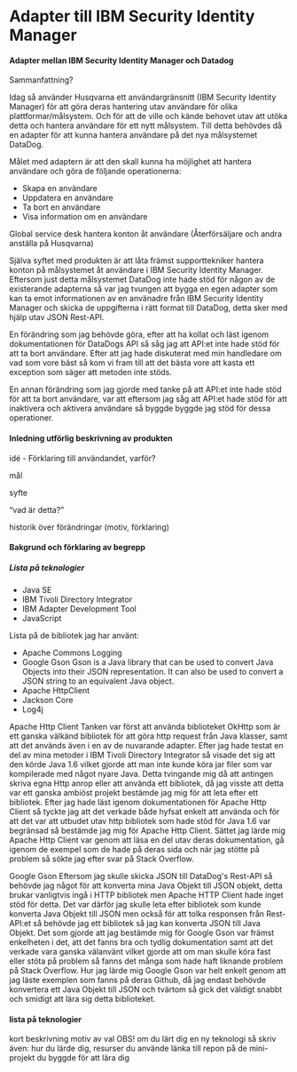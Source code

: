 # Adapter till IBM Security Identity Manager
#### Adapter mellan IBM Security Identity Manager och Datadog
Sammanfattning?



Idag så använder Husqvarna ett användargränsnitt (IBM Security Identity Manager) för att 
göra deras hantering utav användare för olika plattformar/målsystem. Och för att de ville 
och kände behovet utav att utöka detta och hantera användare för ett nytt målsystem. 
Till detta behövdes då en adapter för att kunna hantera användare på det nya målsystemet DataDog.


Målet med adaptern är att den skall kunna ha möjlighet att hantera användare och göra de 
följande operationerna:
- Skapa en användare
- Uppdatera en användare
- Ta bort en användare
- Visa information om en användare


Global service desk hantera konton åt användare (Återförsäljare och andra anställa på Husqvarna)


Själva syftet med produkten är att låta främst supporttekniker hantera konton på målsystemet 
åt användare i IBM Security Identity Manager.  Eftersom just detta målsystemet DataDog inte 
hade stöd för någon av de existerande adapterna så var jag tvungen att bygga en egen adapter
som kan ta emot informationen av en använadre från IBM Security Identity Manager och skicka
de uppgifterna i rätt format till DataDog, detta sker med hjälp utav JSON Rest-API.


En förändring som jag behövde göra, efter att ha kollat och läst igenom dokumentationen
för DataDogs API så såg jag att API:et inte hade stöd för att ta bort användare. Efter
att jag hade diskuterat med min handledare om vad som vore bäst så kom vi fram till att
det bästa vore att kasta ett exception som säger att metoden inte stöds.

En annan förändring som jag gjorde med tanke på att API:et inte hade stöd för att ta bort 
användare, var att eftersom jag såg att API:et hade stöd för att inaktivera och aktivera
användare så byggde byggde jag stöd för dessa operationer.


#### Inledning utförlig beskrivning av produkten
idé - Förklaring till användandet, varför?

mål

syfte

“vad är detta?”

historik över förändringar (motiv, förklaring)

#### Bakgrund och förklaring av begrepp



##### Lista på teknologier

- Java SE
- IBM Tivoli Directory Integrator
- IBM Adapter Development Tool
- JavaScript

Lista på de bibliotek jag har använt:

- Apache Commons Logging
- Google Gson
Gson is a Java library that can be used to convert Java Objects into their JSON representation. 
It can also be used to convert a JSON string to an equivalent Java object. 
- Apache HttpClient
- Jackson Core
- Log4j


Apache Http Client
Tanken var först att använda biblioteket OkHttp som är ett ganska välkänd bibliotek för att göra http request från Java klasser, samt att det används även i en av de nuvarande adapter.
Efter jag hade testat en del av mina metoder i IBM Tivoli Directory Integrator så visade det sig att den körde Java 1.6 vilket gjorde att man inte kunde köra jar filer som var kompilerade med något nyare Java.
Detta tvingande mig då att antingen skriva egna Http anrop eller att använda ett bibliotek, då jag visste att detta var ett ganska ambiöst projekt bestämde jag mig för att leta efter ett bibliotek. 
Efter jag hade läst igenom dokumentationen för Apache Http Client så tyckte jag att det verkade både hyfsat enkelt att använda och för att det var att utbudet utav http bibliotek som hade 
stöd för Java 1.6 var begränsad så bestämde jag mig för Apache Http Client. Sättet jag lärde mig Apache Http Client var genom att läsa en del utav deras dokumentation, gå igenom de exempel
som de hade på deras sida och när jag stötte på problem så sökte jag efter svar på Stack Overflow.


Google Gson
Eftersom jag skulle skicka JSON till DataDog's Rest-API så behövde jag något för att konverta mina Java Objekt till JSON objekt, detta brukar vanligtvis ingå i HTTP bibliotek men Apache HTTP Client hade inget stöd för detta.
Det var därför jag skulle leta efter bibliotek som kunde konverta Java Objekt till JSON men också för att tolka responsen från Rest-API:et så behövde jag ett bibliotek så jag kan konverta JSON till Java Objekt.
Det som gjorde att jag bestämde mig för Google Gson var främst enkelheten i det, att det fanns bra och tydlig dokumentation samt att det verkade vara ganska välanvänt vilket gjorde att om man skulle köra fast eller stöta på problem så 
fanns det många som hade haft liknande problem på Stack Overflow. Hur jag lärde mig Google Gson var helt enkelt genom att jag läste exemplen som fanns på deras Github, då jag endast behövde konvertera ett Java Objekt
 till JSON och tvärtom så gick det väldigt snabbt och smidigt att lära sig detta biblioteket.
 
 

#### lista på teknologier
kort beskrivning
motiv av val
OBS! om du lärt dig en ny teknologi så skriv även:
hur du lärde dig, resurser du använde
länka till repon på de mini-projekt du byggde för att lära dig

